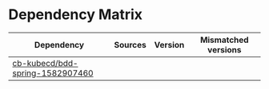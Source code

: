 # Dependency Matrix

Dependency | Sources | Version | Mismatched versions
---------- | ------- | ------- | -------------------
[cb-kubecd/bdd-spring-1582907460](https://github.com/cb-kubecd/bdd-spring-1582907460.git) |  | []() | 
